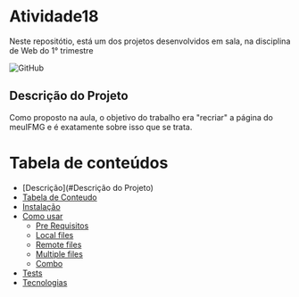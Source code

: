 # Atividade18
Neste repositótio, está um dos projetos desenvolvidos em sala, na disciplina de Web do 1° trimestre

![GitHub](https://user-images.githubusercontent.com/118456918/205043273-2dcb6305-c90b-45bd-8648-a5da10eb00d3.png)

## Descrição do Projeto
Como proposto na aula, o objetivo do trabalho era "recriar" a página do meuIFMG e é exatamente sobre isso que se trata. 

Tabela de conteúdos
=================
<!--ts-->
   * [Descrição](#Descrição do Projeto)
   * [Tabela de Conteudo](#tabela-de-conteudo)
   * [Instalação](#instalacao)
   * [Como usar](#como-usar)
      * [Pre Requisitos](#pre-requisitos)
      * [Local files](#local-files)
      * [Remote files](#remote-files)
      * [Multiple files](#multiple-files)
      * [Combo](#combo)
   * [Tests](#testes)
   * [Tecnologias](#tecnologias)
<!--te-->
